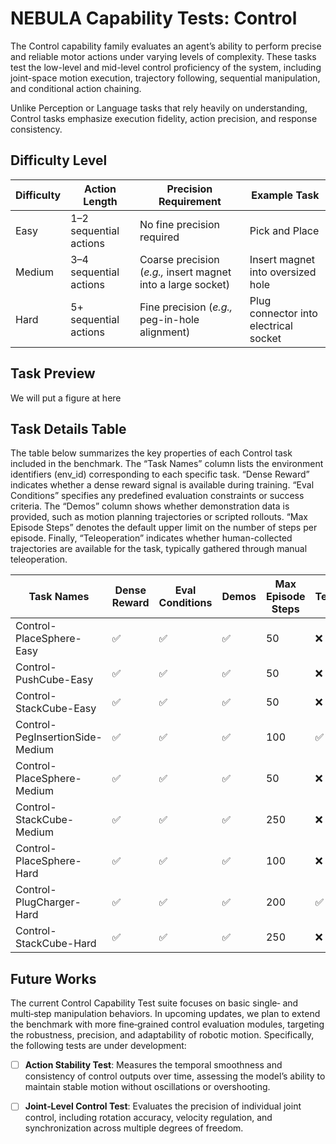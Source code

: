 # NEBULA Capability Tests: Control

The Control capability family evaluates an agent’s ability to perform precise and reliable motor actions under varying levels of complexity. These tasks test the low-level and mid-level control proficiency of the system, including joint-space motion execution, trajectory following, sequential manipulation, and conditional action chaining.

Unlike Perception or Language tasks that rely heavily on understanding, Control tasks emphasize execution fidelity, action precision, and response consistency.

## Difficulty Level

| **Difficulty** | **Action Length**      | **Precision Requirement**                                 | **Example Task**                      |
|----------------|------------------------|------------------------------------------------------------|----------------------------------------|
| Easy           | 1–2 sequential actions | No fine precision required                                   | Pick and Place                         |
| Medium         | 3–4 sequential actions | Coarse precision (*e.g.,* insert magnet into a large socket) | Insert magnet into oversized hole      |
| Hard           | 5+ sequential actions  | Fine precision (*e.g.,* peg-in-hole alignment)               | Plug connector into electrical socket  |

## Task Preview

We will put a figure at here

## Task Details Table

The table below summarizes the key properties of each Control task included in the benchmark. The “Task Names” column lists the environment identifiers (env_id) corresponding to each specific task. “Dense Reward” indicates whether a dense reward signal is available during training. “Eval Conditions” specifies any predefined evaluation constraints or success criteria. The “Demos” column shows whether demonstration data is provided, such as motion planning trajectories or scripted rollouts. “Max Episode Steps” denotes the default upper limit on the number of steps per episode. Finally, “Teleoperation” indicates whether human-collected trajectories are available for the task, typically gathered through manual teleoperation.


|          Task Names               | Dense Reward | Eval Conditions | Demos | Max Episode Steps | Teleoperation |
|-----------------------------------|--------------|-----------------|-------|-------------------|---------------|
| Control-PlaceSphere-Easy          |      ✅      |        ✅        |  ✅   | 50                |       ❌      |
| Control-PushCube-Easy             |      ✅      |        ✅        |  ✅   | 50                |       ❌      |
| Control-StackCube-Easy            |      ✅      |        ✅        |  ✅   | 50                |       ❌      |
| Control-PegInsertionSide-Medium   |      ✅      |        ✅        |  ✅   | 100               |       ✅      |
| Control-PlaceSphere-Medium        |      ✅      |        ✅        |  ✅   | 50                |       ❌      |
| Control-StackCube-Medium          |      ✅      |        ✅        |  ✅   | 250               |       ❌      |
| Control-PlaceSphere-Hard          |      ✅      |        ✅        |  ✅   | 100               |       ❌      |
| Control-PlugCharger-Hard          |      ✅      |        ✅        |  ✅   | 200               |       ✅      |
| Control-StackCube-Hard            |      ✅      |        ✅        |  ✅   | 250               |       ❌      |

## Future Works
The current Control Capability Test suite focuses on basic single‑ and multi‑step manipulation behaviors. In upcoming updates, we plan to extend the benchmark with more fine‑grained control evaluation modules, targeting the robustness, precision, and adaptability of robotic motion. Specifically, the following tests are under development:

- [ ] **Action Stability Test**: Measures the temporal smoothness and consistency of control outputs over time, assessing the model’s ability to maintain stable motion without oscillations or overshooting.

- [ ] **Joint‑Level Control Test**: Evaluates the precision of individual joint control, including rotation accuracy, velocity regulation, and synchronization across multiple degrees of freedom.